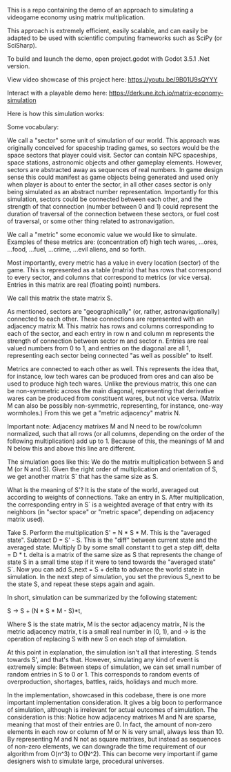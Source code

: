 

This is a repo containing the demo of an approach to simulating a videogame economy using matrix multiplication.

This approach is extremely efficient, easily scalable, and can easily be adapted to be used with scientific computing frameworks such as SciPy (or SciSharp).

To build and launch the demo, open project.godot with Godot 3.5.1 .Net version.

View video showcase of this project here: https://youtu.be/9B01U9sQYYY

Interact with a playable demo here: https://derkune.itch.io/matrix-economy-simulation

Here is how this simulation works:

Some vocabulary:

We call a "sector" some unit of simulation of our world. This approach was originally conceived for spaceship trading games, so sectors would be the space sectors that player could visit. Sector can contain NPC spaceships, space stations, astronomic objects and other gameplay elements. However, sectors are abstracted away as sequences of real numbers. In game design sense this could manifest as game objects being generated and used only when player is about to enter the sector, in all other cases sector is only being simulated as an abstract number representation. Importantly for this simulation, sectors could be connected between each other, and the strength of that connection (number between 0 and 1) could represent the duration of traversal of the connection between these sectors, or fuel cost of traversal, or some other thing related to astronavigation.

We call a "metric" some economic value we would like to simulate. Examples of these metrics are: (concentration of) high tech wares, ...ores, ...food, ...fuel, ...crime, ...evil aliens, and so forth.

Most importantly, every metric has a value in every location (sector) of the game. This is represented as a table (matrix) that has rows that correspond to every sector, and columns that correspond to metrics (or vice versa). Entries in this matrix are real (floating point) numbers.

We call this matrix the state matrix S.

As mentioned, sectors are "geographically" (or, rather, astronavigationally) connected to each other. These connections are represented with an adjacency matrix M. This matrix has rows and columns corresponding to each of the sector, and each entry in row n and column m represents the strength of connection between sector m and sector n. Entries are real valued numbers from 0 to 1, and entries on the diagonal are all 1, representing each sector being connected "as well as possible" to itself.

Metrics are connected to each other as well. This represents the idea that, for instance, low tech wares can be produced from ores and can also be used to produce high tech wares. Unlike the previous matrix, this one can be non-symmetric across the main diagonal, representing that derivative wares can be produced from constituent wares, but not vice versa. (Matrix M can also be possibly non-symmetric, representing, for instance, one-way wormholes.) From this we get a "metric adjacency" matrix N.

Important note: Adjacency matrixes M and N need to be row/column normalized, such that all rows (or all columns, depending on the order of the following multiplication) add up to 1. Because of this, the meanings of M and N below this and above this line are different.

The simulation goes like this: We do the matrix multiplication between S and M (or N and S). Given the right order of multiplication and orientation of S, we get another matrix S` that has the same size as S.

What is the meaning of S'? It is the state of the world, averaged out according to weights of connections. Take an entry in S. After multiplication, the corresponding entry in S` is a weighted average of that entry with its neighbors (in "sector space" or "metric space", depending on adjacency matrix used).

Take S. Perform the multiplication S' = N * S * M. This is the "averaged state". Subtract D = S' - S. This is the "diff" between current state and the averaged state. Multiply D by some small constant t to get a step diff, delta = D * t. delta is a matrix of the same size as S that represents the change of state S in a small time step if it were to tend towards the "averaged state" S`. Now you can add S_next = S + delta to advance the world state in simulation. In the next step of simulation, you set the previous S_next to be the state S, and repeat these steps again and again.

In short, simulation can be summarized by the following statement:

S -> S + (N * S * M - S)*t,

Where S is the state matrix, M is the sector adjacency matrix, N is the metric adjacency matrix, t is a small real number in (0, 1), and -> is the operation of replacing S with new S on each step of simulation.

At this point in explanation, the simulation isn't all that interesting. S tends towards S', and that's that. However, simulating any kind of event is extremely simple: Between steps of simulation, we can set small number of random entries in S to 0 or 1. This corresponds to random events of overproduction, shortages, battles, raids, holidays and much more.

In the implementation, showcased in this codebase, there is one more important implementation consideration. It gives a big boon to performance of simulation, although is irrelevant for actual outcomes of simulation. The consideration is this: Notice how adjacency matrixes M and N are sparse, meaning that most of their entries are 0. In fact, the amount of non-zero elements in each row or column of M or N is very small, always less than 10. By representing M and N not as square matrixes, but instead as sequences of non-zero elements, we can downgrade the time requirement of our algorithm from O(n^3) to O(N^2). This can become very important if game designers wish to simulate large, procedural universes.
